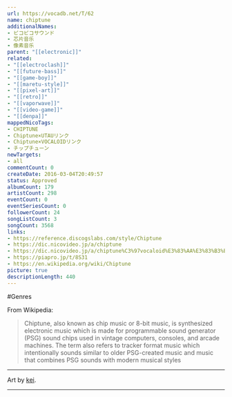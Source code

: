 ```yaml
---
url: https://vocadb.net/T/62
name: chiptune
additionalNames: 
- ピコピコサウンド
- 芯片音乐
- 像素音乐
parent: "[[electronic]]"
related:
- "[[electroclash]]"
- "[[future-bass]]"
- "[[game-boy]]"
- "[[maretu-style]]"
- "[[pixel-art]]"
- "[[retro]]"
- "[[vaporwave]]"
- "[[video-game]]"
- "[[denpa]]"
mappedNicoTags:
- CHIPTUNE
- Chiptune×UTAUリンク
- Chiptune×VOCALOIDリンク
- チップチューン
newTargets:
- all
commentCount: 0
createDate: 2016-03-04T20:49:57
status: Approved
albumCount: 179
artistCount: 298
eventCount: 0
eventSeriesCount: 0
followerCount: 24
songListCount: 3
songCount: 3568
links: 
- https://reference.discogslabs.com/style/Chiptune
- https://dic.nicovideo.jp/a/chiptune
- https://dic.nicovideo.jp/a/chiptune%C3%97vocaloid%E3%83%AA%E3%83%B3%E3%82%AF
- https://piapro.jp/t/8S31
- https://en.wikipedia.org/wiki/Chiptune
picture: true
descriptionLength: 440
---
```


#Genres

From Wikipedia:
>Chiptune, also known as chip music or 8-bit music, is synthesized electronic music which is made for programmable sound generator (PSG) sound chips used in vintage computers, consoles, and arcade machines. The term also refers to tracker format music which intentionally sounds similar to older PSG-created music and music that combines PSG sounds with modern musical styles

---
Art by [kei](https://vocadb.net/Ar/101205).

---

